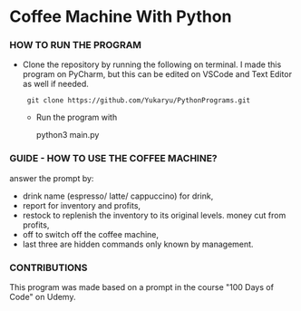# Coffee Machine With Python
### HOW TO RUN THE PROGRAM
- Clone the repository by running the following on terminal. I made this program on PyCharm, but this can be edited on VSCode and Text Editor as well if needed. 

       git clone https://github.com/Yukaryu/PythonPrograms.git
       
  - Run the program with

       python3 main.py
  
### GUIDE - HOW TO USE THE COFFEE MACHINE?
answer the prompt by:
- drink name (espresso/ latte/ cappuccino) for drink,
- report for inventory and profits, 
- restock to replenish the inventory to its original levels. money cut from profits,
- off to switch off the coffee machine, 
- last three are hidden commands only known by management.

### CONTRIBUTIONS

This program was made based on a prompt in the course "100 Days of Code" on Udemy. 
